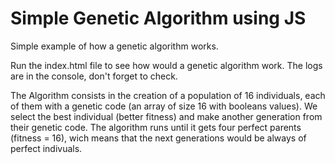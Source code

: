 # Simple Genetic Algorithm using JS
Simple example of how a genetic algorithm works.

Run the index.html file to see how would a genetic algorithm work.
The logs are in the console, don't forget to check.

The Algorithm consists in the creation of a population of 16 individuals, each of them with a genetic code (an array of size 16 with booleans values). We select the best individual (better fitness) and make another generation from their genetic code. The algorithm runs until it gets four perfect parents (fitness = 16), wich means that the next generations would be always of perfect indivuals.

